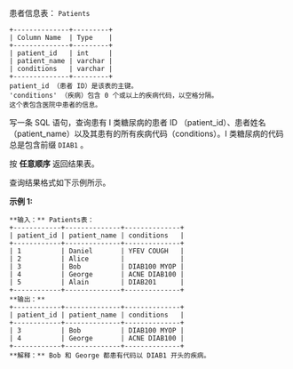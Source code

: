 患者信息表： `Patients`

    
    
    +--------------+---------+
    | Column Name  | Type    |
    +--------------+---------+
    | patient_id   | int     |
    | patient_name | varchar |
    | conditions   | varchar |
    +--------------+---------+
    patient_id （患者 ID）是该表的主键。
    'conditions' （疾病）包含 0 个或以上的疾病代码，以空格分隔。
    这个表包含医院中患者的信息。



写一条 SQL 语句，查询患有 I 类糖尿病的患者 ID
（patient_id）、患者姓名（patient_name）以及其患有的所有疾病代码（conditions）。I 类糖尿病的代码总是包含前缀
`DIAB1` 。

按 **任意顺序** 返回结果表。

查询结果格式如下示例所示。



**示例 1:**

    
    
    **输入：** Patients表：
    +------------+--------------+--------------+
    | patient_id | patient_name | conditions   |
    +------------+--------------+--------------+
    | 1          | Daniel       | YFEV COUGH   |
    | 2          | Alice        |              |
    | 3          | Bob          | DIAB100 MYOP |
    | 4          | George       | ACNE DIAB100 |
    | 5          | Alain        | DIAB201      |
    +------------+--------------+--------------+
    **输出：**
    +------------+--------------+--------------+
    | patient_id | patient_name | conditions   |
    +------------+--------------+--------------+
    | 3          | Bob          | DIAB100 MYOP |
    | 4          | George       | ACNE DIAB100 | 
    +------------+--------------+--------------+
    **解释：** Bob 和 George 都患有代码以 DIAB1 开头的疾病。

